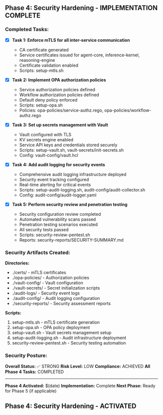 
## Phase 4: Security Hardening - IMPLEMENTATION COMPLETE

### Completed Tasks:

- [x] **Task 1: Enforce mTLS for all inter-service communication**
  - CA certificate generated
  - Service certificates issued for agent-core, inference-kernel, reasoning-engine
  - Certificate validation enabled
  - Scripts: setup-mtls.sh

- [x] **Task 2: Implement OPA authorization policies**
  - Service authorization policies defined
  - Workflow authorization policies defined
  - Default deny policy enforced
  - Scripts: setup-opa.sh
  - Policies: opa-policies/service-authz.rego, opa-policies/workflow-authz.rego

- [x] **Task 3: Set up secrets management with Vault**
  - Vault configured with TLS
  - KV secrets engine enabled
  - Service API keys and credentials stored securely
  - Scripts: setup-vault.sh, vault-secrets/init-secrets.sh
  - Config: vault-config/vault.hcl

- [x] **Task 4: Add audit logging for security events**
  - Comprehensive audit logging infrastructure deployed
  - Security event tracking configured
  - Real-time alerting for critical events
  - Scripts: setup-audit-logging.sh, audit-config/audit-collector.sh
  - Config: audit-config/audit-logger.yaml

- [x] **Task 5: Perform security review and penetration testing**
  - Security configuration review completed
  - Automated vulnerability scans passed
  - Penetration testing scenarios executed
  - All security tests passed
  - Scripts: security-review-pentest.sh
  - Reports: security-reports/SECURITY-SUMMARY.md

### Security Artifacts Created:

**Directories:**
- ./certs/ - mTLS certificates
- ./opa-policies/ - Authorization policies
- ./vault-config/ - Vault configuration
- ./vault-secrets/ - Secret initialization scripts
- ./audit-logs/ - Security event logs
- ./audit-config/ - Audit logging configuration
- ./security-reports/ - Security assessment reports

**Scripts:**
1. setup-mtls.sh - mTLS certificate generation
2. setup-opa.sh - OPA policy deployment
3. setup-vault.sh - Vault secrets management setup
4. setup-audit-logging.sh - Audit infrastructure deployment
5. security-review-pentest.sh - Security testing automation

### Security Posture:

**Overall Status:** ✅ STRONG
**Risk Level:** LOW
**Compliance:** ACHIEVED
**All Phase 4 Tasks:** COMPLETED

---

**Phase 4 Activated:** $(date)
**Implementation:** Complete
**Next Phase:** Ready for Phase 5 (if applicable)

## Phase 4: Security Hardening - ACTIVATED
